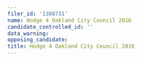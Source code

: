 ```yaml
---
filer_id: '1388731'
name: Hodge 4 Oakland City Council 2016
candidate_controlled_id: ''
data_warning: 
opposing_candidate: 
title: Hodge 4 Oakland City Council 2016
---
```

